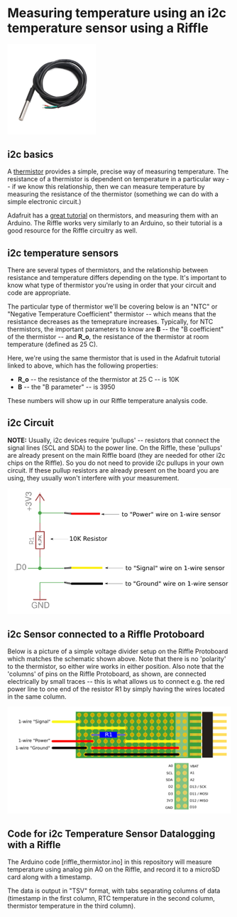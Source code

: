 # Measuring temperature using an i2c temperature sensor using a Riffle

<img src="pics/one_wire_pic.png" width=200>

## i2c basics

A [thermistor](https://en.wikipedia.org/wiki/Thermistor) provides a simple, precise way of measuring temperature.  The resistance of a thermistor is dependent on temperature in a particular way -- if we know this relationship, then we can measure temperature by measuring the resistance of the thermistor (something we can do with a simple electronic circuit.)

Adafruit has a [great tutorial](https://learn.adafruit.com/thermistor/overview) on thermistors, and measuring them with an Arduino.  The Riffle works very similarly to an Arduino, so their tutorial is a good resource for the Riffle circuitry as well. 

## i2c temperature sensors

There are several types of thermistors, and the relationship between resistance and temperature differs depending on the type.  It's important to know what type of thermistor you're using in order that your circuit and code are appropriate. 

The particular type of thermistor we'll be covering below is an "NTC" or "Negative Temperature Coefficient" thermistor -- which means that the resistance decreases as the temeprature increases.  Typically, for NTC thermistors, the important parameters to know are **B** -- the "B coefficient" of the thermistor -- and **R_o**, the resistance of the thermistor at room temperature (defined as 25 C).  

Here, we're using the same thermistor that is used in the Adafruit tutorial linked to above, which has the following properties: 

- **R_o** -- the resistance of the thermistor at 25 C -- is 10K
- **B** -- the "B parameter" -- is 3950

These numbers will show up in our Riffle temperature analysis code.

## i2c Circuit

**NOTE:**  Usually, i2c devices require 'pullups' -- resistors that connect the signal lines (SCL and SDA) to the power line.  On the Riffle, these 'pullups' are already present on the main Riffle board (they are needed for other i2c chips on the Riffle).  So you do not need to provide i2c pullups in your own circuit.  If these pullup resistors are already present on the board you are using, they usually won't interfere with your measurement.  

<img src="pics/one_wire_schem.png">

## i2c Sensor connected to a Riffle Protoboard

Below is a picture of a simple voltage divider setup on the Riffle Protoboard which matches the schematic shown above.  Note that there is no 'polarity' to the thermistor, so either wire works in either position.  Also note that the 'columns' of pins on the Riffle Protoboard, as shown, are connected electrically by small traces -- this is what allows us to connect e.g. the red power line to one end of the resistor R1 by simply having the wires located in the same column.  

<img src="pics/one_wire_proto.png">

## Code for i2c Temperature Sensor Datalogging with a Riffle

The Arduino code [riffle_thermistor.ino] in this repository will measure temperature using analog pin A0 on the Riffle, and record it to a microSD card along with a timestamp. 

The data is output in "TSV" format, with tabs separating columns of data (timestamp in the first column, RTC temperature in the second column, thermistor temperature in the third column).



